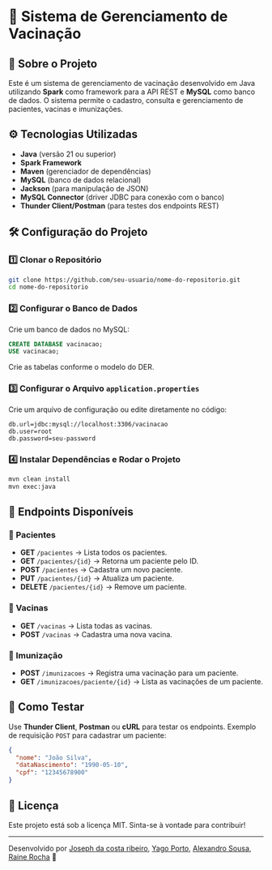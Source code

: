 # 📌 Sistema de Gerenciamento de Vacinação

## 🏥 Sobre o Projeto
Este é um sistema de gerenciamento de vacinação desenvolvido em Java utilizando **Spark** como framework para a API REST e **MySQL** como banco de dados. O sistema permite o cadastro, consulta e gerenciamento de pacientes, vacinas e imunizações.

## ⚙️ Tecnologias Utilizadas
- **Java** (versão 21 ou superior)
- **Spark Framework**
- **Maven** (gerenciador de dependências)
- **MySQL** (banco de dados relacional)
- **Jackson** (para manipulação de JSON)
- **MySQL Connector** (driver JDBC para conexão com o banco)
- **Thunder Client/Postman** (para testes dos endpoints REST)

## 🛠️ Configuração do Projeto
### 1️⃣ Clonar o Repositório
```bash
git clone https://github.com/seu-usuario/nome-do-repositorio.git
cd nome-do-repositorio
```

### 2️⃣ Configurar o Banco de Dados
Crie um banco de dados no MySQL:
```sql
CREATE DATABASE vacinacao;
USE vacinacao;
```
Crie as tabelas conforme o modelo do DER.

### 3️⃣ Configurar o Arquivo `application.properties`
Crie um arquivo de configuração ou edite diretamente no código:
```properties
db.url=jdbc:mysql://localhost:3306/vacinacao
db.user=root
db.password=seu-password
```

### 4️⃣ Instalar Dependências e Rodar o Projeto
```bash
mvn clean install
mvn exec:java
```

## 📌 Endpoints Disponíveis
### 📍 Pacientes
- **GET** `/pacientes` → Lista todos os pacientes.
- **GET** `/pacientes/{id}` → Retorna um paciente pelo ID.
- **POST** `/pacientes` → Cadastra um novo paciente.
- **PUT** `/pacientes/{id}` → Atualiza um paciente.
- **DELETE** `/pacientes/{id}` → Remove um paciente.

### 📍 Vacinas
- **GET** `/vacinas` → Lista todas as vacinas.
- **POST** `/vacinas` → Cadastra uma nova vacina.

### 📍 Imunização
- **POST** `/imunizacoes` → Registra uma vacinação para um paciente.
- **GET** `/imunizacoes/paciente/{id}` → Lista as vacinações de um paciente.

## 🚀 Como Testar
Use **Thunder Client**, **Postman** ou **cURL** para testar os endpoints. Exemplo de requisição `POST` para cadastrar um paciente:
```json
{
  "nome": "João Silva",
  "dataNascimento": "1990-05-10",
  "cpf": "12345678900"
}
```

## 📝 Licença
Este projeto está sob a licença MIT. Sinta-se à vontade para contribuir!

---
Desenvolvido por  [Joseph da costa ribeiro](https://github.com/josephDcostaR), [Yago Porto](https://github.com/yagoporto), [Alexandro Sousa](https://github.com/alexandrosousadev), [Raine Rocha](https://github.com/rainerocha)  🚀

